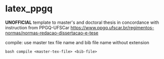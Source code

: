# latex_ppgq
**UNOFFICIAL** template to master's and doctoral thesis in concordance with instruction from PPGQ-UFSCar https://www.ppgq.ufscar.br/regimentos-normas/normas-redacao-dissertacao-e-tese

compile: use master tex file name and bib file name without extension

```bash compile <master-tex-file> <bib-file> ```

